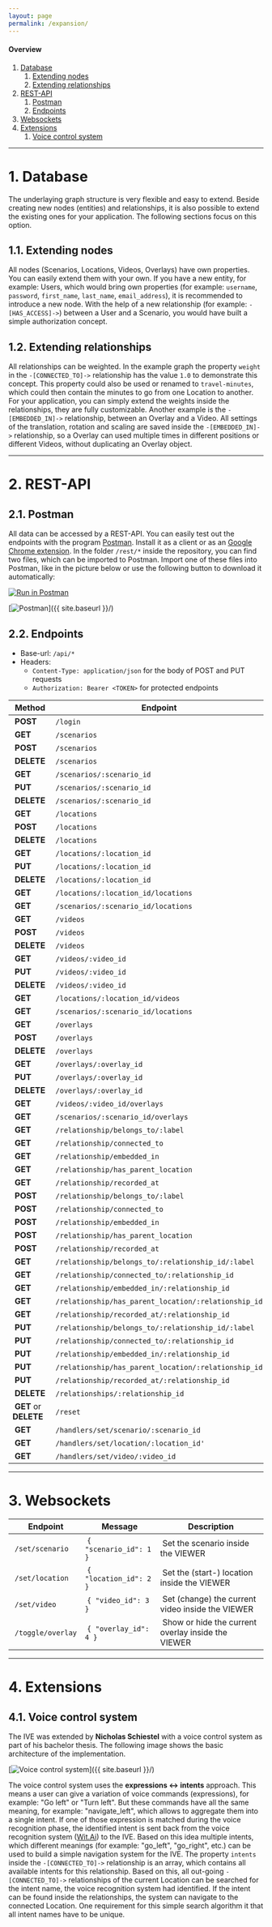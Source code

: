```yaml
---
layout: page
permalink: /expansion/
---
```


#### Overview
1. [Database](#database)
    1. [Extending nodes](#nodes)
    2. [Extending relationships](#extending-relationships)
2. [REST-API](#rest-api)
    1. [Postman](#postman)
    2. [Endpoints](#endpoints)
3. [Websockets](#websockets)
4. [Extensions](#extensions)
    1. [Voice control system](#voice-control-system)

***

# 1. Database

The underlaying graph structure is very flexible and easy to extend. Beside creating new nodes (entities) and relationships, it is also possible to extend the existing ones for your application. The following sections focus on this option.

## 1.1. Extending nodes

All nodes (<span class="label label-scenario">Scenarios</span>, <span class="label label-location">Locations</span>, <span class="label label-video">Videos</span>, <span class="label label-overlay">Overlays</span>) have own properties. You can easily extend them with your own. If you have a new entity, for example: <span class="label label-user">Users</span>, which would bring own properties (for example: `username`, `password`, `first_name`, `last_name`, `email_address`), it is recommended to introduce a new node. With the help of a new relationship (for example: `-[HAS_ACCESS]->`) between a <span class="label label-user">User</span> and a <span class="label label-scenario">Scenario</span>, you would have built a simple authorization concept.

## 1.2. Extending relationships

All relationships can be weighted. In the example graph the property `weight` in the `-[CONNECTED_TO]->` relationship has the value `1.0` to demonstrate this concept. This property could also be used or renamed to `travel-minutes`, which could  then contain the minutes to go from one <span class="label label-location">Location</span> to another. For your application, you can simply extend the weights inside the relationships, they are fully customizable. Another example is the `-[EMBEDDED_IN]->` relationship, between an <span class="label label-overlay">Overlay</span> and a <span class="label label-video">Video</span>. All settings of the translation, rotation and scaling are saved inside the `-[EMBEDDED_IN]->` relationship, so a <span class="label label-overlay">Overlay</span> can used multiple times in different positions or different <span class="label label-video">Videos</span>, without duplicating an <span class="label label-overlay">Overlay</span> object.

***

# 2. REST-API

## 2.1. Postman

All data can be accessed by a REST-API. You can easily test out the endpoints with the program [Postman](https://www.getpostman.com). Install it as a client or as an [Google Chrome extension](https://chrome.google.com/webstore/detail/postman/fhbjgbiflinjbdggehcddcbncdddomop).
In the folder `/rest/*` inside the repository, you can find two files, which can be imported to Postman. Import one of these files into Postman, like in the picture below or use the following button to download it automatically:

[![Run in Postman](https://run.pstmn.io/button.svg)](https://app.getpostman.com/run-collection/49c3353265bbafb1bb96)

[<img src="{{ site.baseurl }}/images/postman.png" alt="Postman" class="picture" />]({{ site.baseurl }}/)

## 2.2. Endpoints

* Base-url: `/api/*`
* Headers:
    * `Content-Type: application/json` for the body of POST and PUT requests
    * `Authorization: Bearer <TOKEN>` for protected endpoints

| Method | Endpoint | Authentication | Description |
|--------|----------|----------------|-------------|
| **POST** | `/login` | | |
| **GET** | `/scenarios` | | |
| **POST** | `/scenarios` | <i class="fa fa-lock" aria-hidden="true"></i> | |
| **DELETE** | `/scenarios` | <i class="fa fa-lock" aria-hidden="true"></i> | |
| **GET** | `/scenarios/:scenario_id` | | |
| **PUT** | `/scenarios/:scenario_id` | <i class="fa fa-lock" aria-hidden="true"></i> | |
| **DELETE** | `/scenarios/:scenario_id` | <i class="fa fa-lock" aria-hidden="true"></i> | |
| **GET** | `/locations` | | |
| **POST** | `/locations` | <i class="fa fa-lock" aria-hidden="true"></i> | |
| **DELETE** | `/locations` | <i class="fa fa-lock" aria-hidden="true"></i> | |
| **GET** | `/locations/:location_id` | | |
| **PUT** | `/locations/:location_id` | <i class="fa fa-lock" aria-hidden="true"></i> | |
| **DELETE** | `/locations/:location_id` | <i class="fa fa-lock" aria-hidden="true"></i> | |
| **GET** | `/locations/:location_id/locations` | | |
| **GET** | `/scenarios/:scenario_id/locations` | | |
| **GET** | `/videos` | | |
| **POST** | `/videos` | <i class="fa fa-lock" aria-hidden="true"></i> | |
| **DELETE** | `/videos` | <i class="fa fa-lock" aria-hidden="true"></i> | |
| **GET** | `/videos/:video_id` | | |
| **PUT** | `/videos/:video_id` | <i class="fa fa-lock" aria-hidden="true"></i> | |
| **DELETE** | `/videos/:video_id` | <i class="fa fa-lock" aria-hidden="true"></i> | |
| **GET** | `/locations/:location_id/videos` | | |
| **GET** | `/scenarios/:scenario_id/locations` | | |
| **GET** | `/overlays` | | |
| **POST** | `/overlays` | <i class="fa fa-lock" aria-hidden="true"></i> | |
| **DELETE** | `/overlays` | <i class="fa fa-lock" aria-hidden="true"></i> | |
| **GET** | `/overlays/:overlay_id` | | |
| **PUT** | `/overlays/:overlay_id` | <i class="fa fa-lock" aria-hidden="true"></i> | |
| **DELETE** | `/overlays/:overlay_id` | <i class="fa fa-lock" aria-hidden="true"></i> | |
| **GET** | `/videos/:video_id/overlays` | | |
| **GET** | `/scenarios/:scenario_id/overlays` | | |
| **GET** | `/relationship/belongs_to/:label` | | |
| **GET** | `/relationship/connected_to` | | |
| **GET** | `/relationship/embedded_in` | | |
| **GET** | `/relationship/has_parent_location` | | |
| **GET** | `/relationship/recorded_at` | | |
| **POST** | `/relationship/belongs_to/:label` | <i class="fa fa-lock" aria-hidden="true"></i> | |
| **POST** | `/relationship/connected_to` | <i class="fa fa-lock" aria-hidden="true"></i> | |
| **POST** | `/relationship/embedded_in` | <i class="fa fa-lock" aria-hidden="true"></i> | |
| **POST** | `/relationship/has_parent_location` | <i class="fa fa-lock" aria-hidden="true"></i> | |
| **POST** | `/relationship/recorded_at` | <i class="fa fa-lock" aria-hidden="true"></i> | |
| **GET** | `/relationship/belongs_to/:relationship_id/:label` | | |
| **GET** | `/relationship/connected_to/:relationship_id` | | |
| **GET** | `/relationship/embedded_in/:relationship_id` | | |
| **GET** | `/relationship/has_parent_location/:relationship_id` | | |
| **GET** | `/relationship/recorded_at/:relationship_id` | | |
| **PUT** | `/relationship/belongs_to/:relationship_id/:label` | <i class="fa fa-lock" aria-hidden="true"></i> | |
| **PUT** | `/relationship/connected_to/:relationship_id` | <i class="fa fa-lock" aria-hidden="true"></i> | |
| **PUT** | `/relationship/embedded_in/:relationship_id` | <i class="fa fa-lock" aria-hidden="true"></i> | |
| **PUT** | `/relationship/has_parent_location/:relationship_id` | <i class="fa fa-lock" aria-hidden="true"></i> | |
| **PUT** | `/relationship/recorded_at/:relationship_id` | <i class="fa fa-lock" aria-hidden="true"></i> | |
| **DELETE** | `/relationships/:relationship_id` | <i class="fa fa-lock" aria-hidden="true"></i> | |
| **GET** or **DELETE** | `/reset` | <i class="fa fa-lock" aria-hidden="true"></i> | |
| **GET** | `/handlers/set/scenario/:scenario_id` | | |
| **GET** | `/handlers/set/location/:location_id'` | | |
| **GET** | `/handlers/set/video/:video_id` | | |

***

# 3. Websockets

| Endpoint | Message | Description |
|----------|---------|-------------|
| `/set/scenario` | `{ "scenario_id": 1 }` | Set the scenario inside the VIEWER |
| `/set/location` | `{ "location_id": 2 }` | Set the (start-) location inside the VIEWER |
| `/set/video` | `{ "video_id": 3 }` | Set (change) the current video inside the VIEWER |
| `/toggle/overlay` | `{ "overlay_id": 4 }` | Show or hide the current overlay inside the VIEWER |

***

# 4. Extensions

## 4.1. Voice control system

The IVE was extended by **Nicholas Schiestel** <a href="https://github.com/nicho90" target="_blank" class="link"><i class="fa fa-github-alt" aria-hidden="true"></i></a> <a href="https://twitter.com/Nicho_S_90" target="_blank" class="link"><i class="fa fa-twitter" aria-hidden="true"></i></a> with a voice control system as part of his bachelor thesis.
The following image shows the basic architecture of the implementation.

[<img src="{{ site.baseurl }}/images/voice-control.svg" alt="Voice control system" class="picture" />]({{ site.baseurl }}/)

The voice control system uses the **expressions <-> intents** approach. This means a user can give a variation of voice commands (expressions), for example: "Go left" or "Turn left". But these commands have all the same meaning, for example: "navigate_left", which allows to aggregate them into a single intent. If one of those expression is matched during the voice recognition phase, the identified intent is sent back from the voice recognition system ([Wit.Ai](https://wit.ai)) to the IVE. Based on this idea multiple intents, which different meanings (for example: "go_left", "go_right", etc.) can be used to build a simple  navigation system for the IVE. The property `intents` inside the `-[CONNECTED_TO]->` relationship is an array, which contains all available intents for this relationship. Based on this, all out-going `-[CONNECTED_TO]->` relationships of the current <span class="label label-location">Location</span> can be searched for the intent name, the voice recognition system had identified. If the intent can be found inside the relationships, the system can navigate to the connected <span class="label label-location">Location</span>. One requirement for this simple search algorithm it that all intent names have to be unique.

